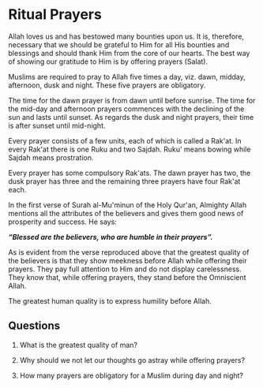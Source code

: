 Ritual Prayers
==============

Allah loves us and has bestowed many bounties upon us. It is, therefore,
necessary that we should be grateful to Him for all His bounties and
blessings and should thank Him from the core of our hearts. The best way
of showing our gratitude to Him is by offering prayers (Salat).

Muslims are required to pray to Allah five times a day, viz. dawn,
midday, afternoon, dusk and night. These five prayers are obligatory.

The time for the dawn prayer is from dawn until before sunrise. The time
for the mid-day and afternoon prayers commences with the declining of
the sun and lasts until sunset. As regards the dusk and night prayers,
their time is after sunset until mid-night.

Every prayer consists of a few units, each of which is called a Rak'at.
In every Rak'at there is one Ruku and two Sajdah. Ruku' means bowing
while Sajdah means prostration.

Every prayer has some compulsory Rak'ats. The dawn prayer has two, the
dusk prayer has three and the remaining three prayers have four Rak'at
each.

In the first verse of Surah al-Mu'minun of the Holy Qur'an, Almighty
Allah mentions all the attributes of the believers and gives them good
news of prosperity and success. He says:

***“Blessed are the believers, who are humble in their prayers”.***

As is evident from the verse reproduced above that the greatest quality
of the believers is that they show meekness before Allah while offering
their prayers. They pay full attention to Him and do not display
carelessness. They know that, while offering prayers, they stand before
the Omniscient Allah.

The greatest human quality is to express humility before Allah.

Questions
---------

1. What is the greatest quality of man?

2. Why should we not let our thoughts go astray while offering prayers?

3. How many prayers are obligatory for a Muslim during day and night?



